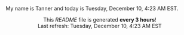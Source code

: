 My name is Tanner and today is Tuesday, December 10, 4:23 AM EST.

<p align="center">This <i>README</i> file is generated <b>every 3 hours</b>!</br>Last refresh: Tuesday, December 10, 4:23 AM EST<br /></p>
